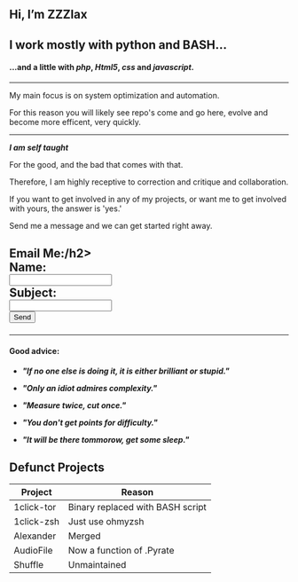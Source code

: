 ## Hi, I’m ZZZlax ##

## I work mostly with **python** and **BASH**... ##
#### ...and a little with _php_, _Html5_, _css_ and _javascript_. ####

***

My main focus is on system optimization and automation.

For this reason you will likely see repo's come and go here, evolve and become more efficent, very quickly.

***

**_I am self taught_**

For the good, and the bad that comes with that.

Therefore, I am highly receptive to correction and critique and collaboration.

If you want to get involved in any of my projects, or want me to get involved with yours, the answer is 'yes.'

Send me a message and we can get started right away.

<div>
<html>
   <body>
      <h2>Email Me:/h2>
      <form action="mailto:ZZZlax@protonmail.com" method="post" enctype="text/plain">
         Name:<br><input type="text" name="sname"> <br>
         Subject:<br><input type="text" name="ssubject"><br>
         <input type="submit" value="Send">
      </form>
   </body>
</html>
</div>

***

#### Good advice: ####

* **_"If no one else is doing it, it is either brilliant or stupid."_**

* **_"Only an idiot admires complexity."_**

* **_"Measure twice, cut once."_**

* **_"You don't get points for difficulty."_**

* **_"It will be there tommorow, get some sleep."_**

## Defunct Projects ##

Project | Reason |
--- | --- |
1click-tor | Binary replaced with BASH script |
1click-zsh | Just use ohmyzsh |
Alexander | Merged |
AudioFile | Now a function of .Pyrate |
Shuffle | Unmaintained |
